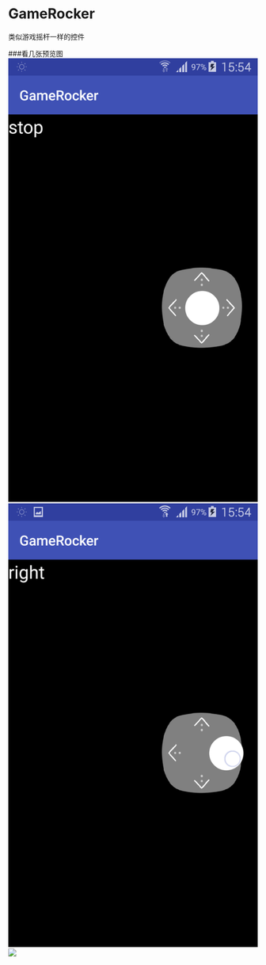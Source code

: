 # GameRocker
类似游戏摇杆一样的控件

###看几张预览图
![](https://github.com/JackieSCN/GameRocker/raw/master/NoticeImage/stop_state.png)
![](https://github.com/JackieSCN/GameRocker/raw/master/NoticeImage/direction_down.png)
![](https://github.com/JackieSCN/GameRocker/raw/master/NoticeImage/direction_right.png)
